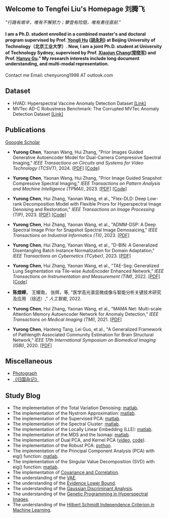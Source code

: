 ## Welcome to Tengfei Liu's Homepage 刘腾飞

*"行路有艰辛，唯有不懈努力；攀登有险阻，唯有勇往直前."*  

#### I am a Ph.D. student enrolled in a combined master's and doctoral program supervised by Prof. [Yongli Hu](https://ieeexplore.ieee.org/author/37420507000) ([胡永利](https://baike.baidu.com/item/%E8%83%A1%E6%B0%B8%E5%88%A9/18610606?fr=ge_ala)) at Beijing University of Technology（北京工业大学）. Now, I am a joint Ph.D. student at University of Technology Sydney, supervised by Prof. [Xiaojun Chang](https://ieeexplore.ieee.org/author/37085779024)([常晓军](https://www.xiaojun.ai/)) and Prof. [Hanyu Gu](https://profiles.uts.edu.au/Hanyu.Gu)." My research interests include long document understanding, and multi-modal representation.

Contact me Email: chenyurong1998 AT outlook.com

## Dataset
- HVAD: Hyperspectral Vaccine Anomaly Detection Dataset [[Link]](https://github.com/YurongChen1998/Hunan-University-Hyperspectral-Image-Dataset)
- MVTec AD-C Robustness Benchmark: The Corrupted MVTec Anomaly Detection Dataset [[Link]](
https://github.com/YurongChen1998/MVTec-AD-C)

## Publications
[Gooogle Scholar](https://scholar.google.com/citations?hl=zh-CN&user=-HuRr-EAAAAJ)
- **Yurong Chen**, Yaonan Wang, Hui Zhang, "Prior Images Guided Generative Autoencoder Model for Dual-Camera Compressive Spectral Imaging," _IEEE Transactions on Circuits and Systems for Video Technology (TCSVT)_, 2024. [[PDF]](https://ieeexplore.ieee.org/abstract/document/10499714/) [[Code]](https://github.com/YurongChen1998/PiE-Dual-Camera-Spectral-Compressive-Imaging)
  
- **Yurong Chen**, Yaonan Wang, Hui Zhang, "Prior Image Guided Snapshot Compressive Spectral Imaging," _IEEE Transactions on Pattern Analysis and Machine Intelligence (TPMAI)_, 2023. [[PDF]](https://ieeexplore.ieee.org/abstract/document/10098166/) [[Code]](https://github.com/YurongChen1998/Prior-Image-Guided-Snapshot-Spectral-Compressive-Imaging) 
  
- **Yurong Chen**, Hui Zhang, Yaonan Wang, et al., "Flex-DLD: Deep Low-rank Decomposition Model with Flexible Priors for Hyperspectral Image Denoising and Restoration," _IEEE Transactions on Image Processing (TIP)_, 2023. [[PDF]](https://ieeexplore.ieee.org/abstract/document/10423584/) [[Code]](https://github.com/YurongChen1998/Flex-DLD-for-HSIs-Denoising-and-Restoration)

- **Yurong Chen**, Hui Zhang, Yaonan Wang, et al., "ADMM-DSP: A Deep Spectral Image Prior for Snapshot Spectral Image Demosaicing," _IEEE Transactions on Industrial Informatics (TII)_, 2023. [[PDF]](https://ieeexplore.ieee.org/abstract/document/10317811/)

- **Yurong Chen**, Hui Zhang, Yaonan Wang, et al., "D-BIN: A Generalized Disentangling Batch Instance Normalization for Domain Adaptation," _IEEE Transactions on Cybernetics (TCyber)_, 2023. [[PDF]](https://ieeexplore.ieee.org/abstract/document/9543537/)

- **Yurong Chen**, Hui Zhang, Yaonan Wang, et al., "TAE-Seg: Generalized Lung Segmentation via Tile-wise AutoEncoder Enhanced Network," _IEEE Transactions on Instrumentation and Measurement (TIM)_, 2022. [[PDF]](https://ieeexplore.ieee.org/abstract/document/9940997/) [[Code]](https://github.com/YurongChen1998/yurong-lib/tree/main/pytorch/PSPNet_SWAE) 

- **陈煜嵘**， 王耀南， 张辉，等, "医学高光谱显微成像与智能分析关键技术研究及应用 （综述）," _人工智能_, 2022.

- **Yurong Chen**, Hui Zhang, Yaonan Wang, et al., "MAMA Net: Multi-scale Attention Memory Autoencoder Network for Anomaly Detection," _IEEE Transactions on Medical Imaging (TMI)_, 2021. [[PDF]](https://ieeexplore.ieee.org/abstract/document/9296333/)

- **Yurong Chen**, Haoteng Tang, Lei Guo, et al., "A Generalized Framework of Pathlength Associated Community Estimation for Brain Structural Network," _IEEE 17th International Symposium on Biomedical Imaging (ISBI)_, 2020. [[PDF]](https://ieeexplore.ieee.org/abstract/document/9098552/)

## Miscellaneous
- [Photograph](https://github.com/YurongChen1998/YurongChen1998.github.io/tree/gh-pages/img/Photo)
- [《归国杂记》](https://mp.weixin.qq.com/s/QwgqeyRPMrYuW-8vS5j9Tw)

## Study Blog
- The implementation of the Total Variation Denoising: [matlab](https://github.com/YurongChen1998/yurong-lib/tree/main/Machine_Learning_Algorithms/Total_Variation_Denoising_MM).
- The implementation of the Nystrom Approximation: [matlab](https://github.com/YurongChen1998/yurong-lib/tree/main/Machine_Learning_Algorithms/Nystrom%20Approximation).
- The implementation of the Supervised PCA: [matlab](https://github.com/YurongChen1998/yurong-lib/tree/main/Machine_Learning_Algorithms/Supervised%20PCA).
- The implementation of the Spectral Cluster: [matlab](https://github.com/YurongChen1998/yurong-lib/tree/main/Machine_Learning_Algorithms/Spectral%20Cluster).
- The implementation of the Locally Linear Embedding (LLE): [matlab](https://github.com/YurongChen1998/yurong-lib/tree/main/Machine_Learning_Algorithms/LLE).
- The implementation of the MDS and the Isomap: [matlab](https://github.com/YurongChen1998/yurong-lib/tree/main/Machine_Learning_Algorithms/MDS_Isomap).
- The implementation of Dual PCA, and Kernel PCA ([video](https://www.bilibili.com/video/BV1UR4y1M7bH?share_source=copy_web), [code](https://github.com/YurongChen1998/yurong-lib/tree/main/Machine_Learning_Algorithms/pca)).
- The implementation of the Robust PCA: [python](https://github.com/YurongChen1998/yurong-lib/blob/main/Machine_Learning_Algorithms/robust_pca.py).
- The implementation of the Principal Component Analysis (PCA) with eig() function: [matlab](https://github.com/YurongChen1998/yurong-lib/blob/main/Machine_Learning_Algorithms/princal_component_analysis.m).
- The implementation of the Singular Value Decomposition (SVD) with eig() function: [matlab](https://github.com/YurongChen1998/yurong-lib/blob/main/Machine_Learning_Algorithms/singular_value_decomposition.m).
- The implementation of [Covariance and Correlation](https://github.com/YurongChen1998/yurong-lib/blob/main/Machine_Learning_Algorithms/Covariance_Correlation.py).
- The understanding of the [VAE](https://github.com/YurongChen1998/Yurong-Paper-Talk-Slides/blob/main/2021-10-09/2021-10-07-VAE.pptx).
- The understanding of the [Evidence Lower Bound](https://github.com/YurongChen1998/yurong-lib/blob/main/Essays/Understanding%20the%20Evidence%20Lower%20Bound.pdf).
- The understanding of the [Gaussian Discriminant Analysis](https://github.com/YurongChen1998/yurong-lib/blob/main/Essays/Gaussian%20Discriminant%20Analysis.pdf).
- The understanding of the [Genetic Programming in Hyperspectral Images](https://github.com/YurongChen1998/yurong-lib/blob/main/Essays/Genetic%20Programming%20in%20Hyperspectral%20Images.pdf).
- The understanding of the [Hilbert Schmidt Independence Criterion in Machine Learning](https://github.com/YurongChen1998/yurong-lib/blob/main/Essays/Hilbert%20Schmidt%20Independence%20Criterion%20in%20Machine%20Learning.pdf).
